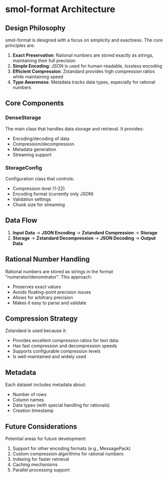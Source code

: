 # smol-format Architecture

## Design Philosophy

smol-format is designed with a focus on simplicity and exactness. The core principles are:

1. **Exact Preservation**: Rational numbers are stored exactly as strings, maintaining their full precision
2. **Simple Encoding**: JSON is used for human-readable, lossless encoding
3. **Efficient Compression**: Zstandard provides high compression ratios while maintaining speed
4. **Type Awareness**: Metadata tracks data types, especially for rational numbers

## Core Components

### DenseStorage

The main class that handles data storage and retrieval. It provides:

- Encoding/decoding of data
- Compression/decompression
- Metadata generation
- Streaming support

### StorageConfig

Configuration class that controls:

- Compression level (1-22)
- Encoding format (currently only JSON)
- Validation settings
- Chunk size for streaming

## Data Flow

1. **Input Data** → **JSON Encoding** → **Zstandard Compression** → **Storage**
2. **Storage** → **Zstandard Decompression** → **JSON Decoding** → **Output Data**

## Rational Number Handling

Rational numbers are stored as strings in the format "numerator/denominator". This approach:

- Preserves exact values
- Avoids floating-point precision issues
- Allows for arbitrary precision
- Makes it easy to parse and validate

## Compression Strategy

Zstandard is used because it:

- Provides excellent compression ratios for text data
- Has fast compression and decompression speeds
- Supports configurable compression levels
- Is well-maintained and widely used

## Metadata

Each dataset includes metadata about:

- Number of rows
- Column names
- Data types (with special handling for rationals)
- Creation timestamp

## Future Considerations

Potential areas for future development:

1. Support for other encoding formats (e.g., MessagePack)
2. Custom compression algorithms for rational numbers
3. Indexing for faster retrieval
4. Caching mechanisms
5. Parallel processing support